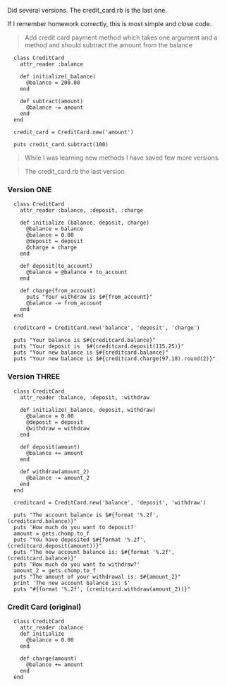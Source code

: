 Did several versions. The credit_card.rb is the last one.

If I remember homework correctly, this is most simple and close code.

> Add credit card payment method which takes one argument and a method and should subtract the amount from the balance

      class CreditCard
        attr_reader :balance
      
        def initialize(_balance)
          @balance = 200.00
        end
      
        def subtract(amount)
          @balance -= amount
        end
      end
      
      credit_card = CreditCard.new('amount')
      
      puts credit_card.subtract(100)

> While I was learning new methods I have saved few more versions. 

> The credit_card.rb the last version.



### Version ONE

      class CreditCard
        attr_reader :balance, :deposit, :charge
      
        def initialize (balance, deposit, charge)
          @balance = balance
          @balance = 0.00
          @deposit = deposit
          @charge = charge
        end
      
        def deposit(to_account)
          @balance = @balance + to_account
        end
      
        def charge(from_account)
          puts "Your withdraw is $#{from_account}"
          @balance -= from_account
        end
      end
      
      creditcard = CreditCard.new('balance', 'deposit', 'charge')
      
      puts "Your balance is $#{creditcard.balance}"
      puts "Your deposit is  $#{creditcard.deposit(115.25)}"
      puts "Your new balance is $#{creditcard.balance}"
      puts "Your new balance is $#{creditcard.charge(97.18).round(2)}"

### Version THREE

      class CreditCard
        attr_reader :balance, :deposit, :withdraw
      
        def initialize(_balance, deposit, withdraw)
          @balance = 0.00
          @deposit = deposit
          @withdraw = withdraw
        end
      
        def deposit(amount)
          @balance += amount
        end
      
        def withdraw(amount_2)
          @balance -= amount_2
        end
      end
      
      creditcard = CreditCard.new('balance', 'deposit', 'withdraw')
      
      puts "The account balance is $#{format '%.2f', (creditcard.balance)}"
      puts 'How much do you want to deposit?'
      amount = gets.chomp.to_f
      puts "You have deposited $#{format '%.2f', (creditcard.deposit(amount))}"
      puts "The new account balance is: $#{format '%.2f', (creditcard.balance)}"
      puts 'How much do you want to withdraw?'
      amount_2 = gets.chomp.to_f
      puts "The amount of your withdrawal is: $#{amount_2}"
      print 'The new account balance is: $'
      puts "#{format '%.2f', (creditcard.withdraw(amount_2))}"
      
    

### Credit Card (original)

      class CreditCard
        attr_reader :balance
        def initialize
          @balance = 0.00
        end
      
        def charge(amount)
          @balance += amount
        end
      end
